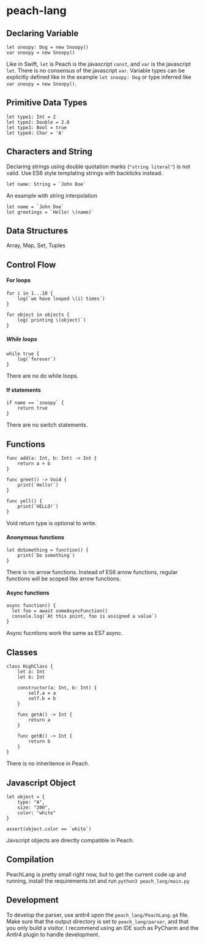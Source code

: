 # peach-lang

## Declaring Variable

```
let snoopy: Dog = new Snoopy()
var snoopy = new Snoopy()
```

Like in Swift, `let` is Peach is the javascript `const`, and `var` is the javascript `let`. There is no consensus of the javascript `var`.
Variable types can be explicitly defined like in the example `let snoopy: Dog` or type inferred like `var snoopy = new Snoopy()`.

## Primitive Data Types

```
let type1: Int = 2
let type2: Double = 2.0
let type3: Bool = true
let type4: Char = 'A'
```

## Characters and String

Declaring strings using double quotation marks (`"string literal"`) is not valid. Use ES6 style templating strings with backticks instead.

```
let name: String = `John Doe`
```

An example with string interpolation

```
let name = `John Doe`
let greetings = `Hello! \(name)`

```

## Data Structures

Array, Map, Set, Tuples


## Control Flow

#### For loops

```
for i in 1...10 {
	log(`we have looped \(i) times`)
} 
```

```
for object in objects {
	log(`printing \(object)`)
} 
```

##### While loops

```
while true {
	log(`forever`)
}
```

There are no do while loops.

#### If statements

```
if name == `snoopy` {
	return true
}
```

There are no switch statements.

## Functions

```
func add(a: Int, b: Int) -> Int {
	return a + b
}
```

```
func greet() -> Void {
    print(`Hello!`)
}
```

```
func yell() {
    print(`HELLO!`)
}
```

Void return type is optional to write.

#### Anonymous functions

```
let doSomething = function() {
	print(`Do something`)
}
```

There is no arrow functions. Instead of ES6 arrow functions, regular functions will be scoped like arrow functions.

#### Async functions

```
async function() {
  let foo = await someAsyncFunction()
  console.log(`At this point, foo is assigned a value`)
}
```

Async fucntions work the same as ES7 async.

## Classes

```
class HighClass {
	let a: Int
	let b: Int
	
	constructor(a: Int, b: Int) {
		self.a = a
		self.b = b
	}

	func getA() -> Int {
		return a
	}

	func getB() -> Int {
		return b
	}
}
```

There is no inheritence in Peach.

## Javascript Object

```
let object = {
	type: "A", 
	size: "200", 
	color: "white"
}

assert(object.color == `white`)
```

Javscript objects are directly compatible in Peach.


## Compilation
PeachLang is pretty small right now, but to get the current code up and running, install the requirements.txt and run `python3 peach_lang/main.py`

## Development
To develop the parser, use antlr4 upon the `peach_lang/PeachLang.g4` file.
Make sure that the output directory is set to `peach_lang/parser`, and that you only build a visitor.
I recommend using an IDE such as PyCharm and the Antlr4 plugin to handle development.
